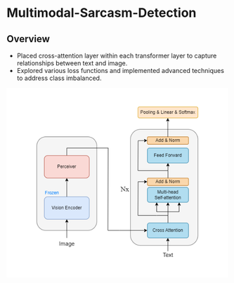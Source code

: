 # Multimodal-Sarcasm-Detection
## Overview
* Placed cross-attention layer within each transformer layer to capture relationships between text and image.
* Explored various loss functions and implemented advanced techniques to address class imbalanced.
<img src="images/my_model.png" >



